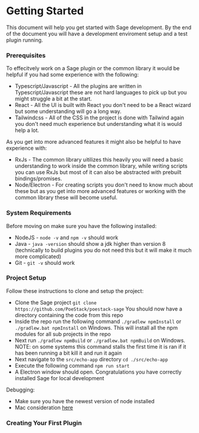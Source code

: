 
# Getting Started

This document will help you get started with Sage development. By the end of the document you will have a development enviroment setup and a test plugin running.

### Prerequisites
To effecitvely work on a Sage plugin or the common library it would be helpful if you had some experience with the following:
- Typescript/Javascript - All the plugins are written in Typescript/Javascript these are not hard languages to pick up but you might struggle a bit at the start.
- React - All the UI is built with React you don't need to be a React wizard but some understanding will go a long way.
- Tailwindcss - All of the CSS in the project is done with Tailwind again you don't need much experience but understanding what it is would help a lot.

As you get into more advanced features it might also be helpful to have experience with:
- RxJs - The common library uitilizes this heavily you will need a basic understanding to work inside the common library, while writing scripts you can use RxJs but most of it can also be abstracted with prebuilt bindings/promises.
- Node/Electron - For creating scripts you don't need to know much about these but as you get into more advanced features or working with the common library these will become useful.

### System Requirements
Before moving on make sure you have the following installed:
- NodeJS - `node -v` and `npm -v` should work
- Java - `java -version` should show a jdk higher than version 8 (technically to build plugins you do not need this but it will make it much more complicated)
- Git - `git -v` should work

### Project Setup
Follow these instructions to clone and setup the project:
- Clone the Sage project `git clone https://github.com/PoeStack/poestack-sage` You should now have a directory containing the code from this repo
- Inside the repo run the following command `./gradlew npmInstall` or `./gradlew.bat npmInstall` on Windows. This will install all the npm modules for all sub projects in the repo
- Next run `./gradlew npmBuild` or `./gradlew.bat npmBuild` on Windows. NOTE: on some systems this command stalls the first time it is ran if it has been running a bit kill it and run it again
- Next navigate to the `src/echo-app` directory `cd ./src/echo-app`
- Execute the following command `npm run start`
- A Electron window should open. Congratulations you have correctly installed Sage for local development

Debugging:
- Make sure you have the newest version of node installed
- Mac consideration [here](https://stackoverflow.com/questions/68896696/having-trouble-installing-npm-on-mac-m1)


### Creating Your First Plugin
